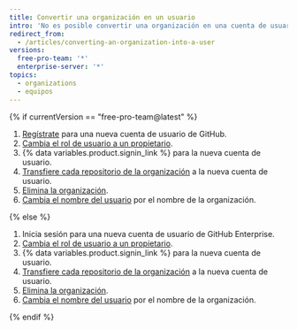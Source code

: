 ```yaml
---
title: Convertir una organización en un usuario
intro: 'No es posible convertir una organización en una cuenta de usuario personal, pero puedes crear una nueva cuenta de usuario y transferirle los repositorios de la organización.'
redirect_from:
  - /articles/converting-an-organization-into-a-user
versions:
  free-pro-team: '*'
  enterprise-server: '*'
topics:
  - organizations
  - equipos
---
```


{% if currentVersion == "free-pro-team@latest" %}

1. [Regístrate](/articles/signing-up-for-a-new-github-account) para una nueva cuenta de usuario de GitHub.
2. [Cambia el rol de usuario a un propietario](/articles/changing-a-person-s-role-to-owner).
3. {% data variables.product.signin_link %} para la nueva cuenta de usuario.
4. [Transfiere cada repositorio de la organización](/articles/how-to-transfer-a-repository) a la nueva cuenta de usuario.
5. [Elimina la organización](/articles/deleting-an-organization-account).
6. [Cambia el nombre del usuario](/articles/changing-your-github-username) por el nombre de la organización.

{% else %}

1. Inicia sesión para una nueva cuenta de usuario de GitHub Enterprise.
2. [Cambia el rol de usuario a un propietario](/articles/changing-a-person-s-role-to-owner).
3. {% data variables.product.signin_link %} para la nueva cuenta de usuario.
4. [Transfiere cada repositorio de la organización](/articles/how-to-transfer-a-repository) a la nueva cuenta de usuario.
5. [Elimina la organización](/articles/deleting-an-organization-account).
6. [Cambia el nombre del usuario](/articles/changing-your-github-username) por el nombre de la organización.

{% endif %}

